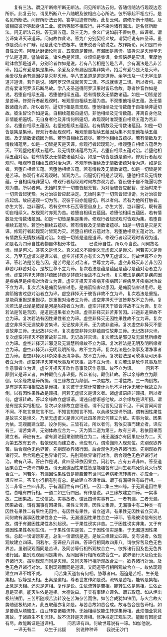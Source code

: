 <!-- { "loadSidebar": true } -->
　　复有三法。谓见所断修所断无断法。问见所断法云何。答随信随法行现观边忍所断。此复云何。谓见所断八十八随眠及彼相应心心所法。彼所等起不相应行。是名见所断法。问修所断法云何。答学见迹修所断。此复云何。谓修所断十随眠。及彼相应彼所等起身语二业。彼所等起不相应行。并不染污诸有漏法。是名修所断法。问无断法云何。答无漏五蕴。及三无为。余义广说如前不善纳息。四谛者。谓苦谛集谛灭谛道谛。问何故作此论。答为广分别契经义故。谓契经说有四圣谛。虽作是说而不广辩。经是此论所依根本。彼未说者今欲说之。故作斯论。问如是四谛自性云何。阿毗达磨诸论师言。五取蕴是苦谛。有漏因是集谛。彼择灭是灭谛学无学法是道谛。譬喻者说。诸名色是苦谛。业烦恼是集谛。业烦恼尽是灭谛。奢摩他毗钵舍那是道谛。分别论者作如是说。若有八苦相是苦是苦谛。余有漏法是苦非苦谛。招后有爱是集是集谛。余爱及余有漏因是集非集谛。招后有爱尽是灭是灭谛。余爱尽及余有漏因尽是灭非灭谛。学八支圣道是道是道谛。余学法及一切无学法是道非道谛。若作是说。诸阿罗汉但成就苦灭二谛。不成就集道二谛。所以者何。招后有爱诸阿罗汉已断尽故。学八支圣道得阿罗汉果时皆已舍故。尊者妙音作如是说。若堕自相续五蕴。若堕他相续五蕴。若有情数及无情数诸蕴。如是一切皆是苦是苦谛。修观行者起现观时。唯观堕自相续五蕴为苦。不观堕他相续五蕴。及无情数诸蕴为苦。所以者何。逼切行相是苦现观。堕他相续及无情数蕴于自相续非逼切故。彼生智论作如是说。自相续蕴极自逼切。非他相续及无情数蕴。非离自身他及非情能相逼切。无自身者他及非情何所逼切。故现观时唯观堕自相续五蕴为苦非余。若堕自相续五蕴因。若堕他相续五蕴因。若有情数及无情数诸蕴因。如是一切皆是集是集谛。修观行者起现观时。唯观堕自相续五蕴因为集不观堕他相续五蕴因。及无情数诸蕴因为集。若堕自相续五蕴尽。若堕他相续五蕴尽。若有情数及无情数诸蕴尽。如是一切皆是灭是灭谛。修观行者起现观时。唯观堕自相续五蕴尽为灭。不观堕他相续五蕴尽。及无情数诸蕴尽为灭。若堕自相续五蕴对治。若堕他相续五蕴对治。若有情数及无情数诸蕴对治。如是一切皆是道是道谛。修观行者起现观时。唯观堕自相续五蕴对治为道。不观堕他相续及无情数诸蕴对治为道。如是说者。若堕自相续五蕴。若堕他相续五蕴。若有情数及无情数诸蕴。如是一切皆是苦是苦谛。修观行者起现观时。皆观为苦。问逼切行相是苦现观。堕他相续及无情数蕴。于自相续既非逼切。修观行者起现观时何故亦观为苦。答设彼于自不能逼切亦观为苦。所以者何。无始时来于一切苦皆起无智。为对治彼皆应起智。无始时来于一切苦皆起犹豫。为对治彼皆应起决定。无始时来于一切苦皆起诽谤。为对治彼皆应起信。故应遍观一切为苦。况彼于自亦能逼切。所以者何。若有为他所打触者。亦生大苦。岂非逼切。若有空中木石瓦等堕自身上。亦生大苦。岂非逼切。既有逼切自相续义。故现观时亦观为苦。若堕自相续五蕴因。若堕他相续五蕴因。若有情数及无情数诸蕴因。如是一切皆是集是集谛。修观行者起现观时皆观为集。若堕自相续五蕴尽。若堕他相续五蕴尽。若有情数及无情数诸蕴尽。如是一切皆是灭是灭谛。修观行者起现观时皆观为灭。若堕自相续五蕴对治。若堕他相续五蕴对治。若有情数及无情数诸蕴对治。如是一切皆是道是道谛。修观行者起现观时皆观为道。如是名为四谛自性我物自体相分本性。
　　已说谛自性。所以今当说。问何故名谛。谛是何义。答实义是谛义。真义如义不颠倒义无虚诳义是谛义。问若实义是谛义。乃至无虚诳义是谛义者。虚空非择灭亦有实义乃至无虚诳义。何故世尊不立为谛。答若法是苦是苦因。是苦尽是苦对治者。世尊立为谛。虚空非择灭非苦非苦因非苦尽非苦对治。是故世尊不立为谛。复次若法是蕴是蕴因是蕴尽是蕴对治者立为谛。虚空非择灭非蕴非蕴因非蕴尽非蕴对治故不立为谛。复次若法是疾病是疾病因是疾病尽是疾病对治者立为谛。虚空非择灭非疾病非疾病因非疾病尽非疾病对治故不立为谛。复次若法是痈箭恼害过患。是痈箭恼害过患因。是痈箭恼害过患尽。是痈箭恼害过患对治者立为谛。虚空非择灭于彼皆非故不立为谛。复次若法是重担。是能荷重担是重担尽。是重担对治者立为谛。虚空非择灭于彼皆非故不立为谛。复次若法是此岸是彼岸是河是船筏者立为谛。虚空非择灭于彼皆非故不立为谛。复次若法是苦是苦因。是道是道果者立为谛。虚空非择灭非苦非苦因。非道非道果故不立为谛。复次若法有因性果性者立为谛。虚空非择灭无因性果性故不立为谛。复次虚空非择灭无漏故非苦集谛。无记故非灭谛。无为故非道谛。复次虚空非择灭不堕世故非三谛。无记故非灭谛。复次虚空非择灭非蕴自性故非三谛。无记故非灭谛。复次虚空非择灭不随苦故非三谛。无记故非灭谛。复次若法是邪见及无漏慧所缘者立为谛。虚空非择灭非邪见及无漏慧所缘故不立为谛。复次若法是无明及明所缘者立为谛。虚空非择灭非无明及明所缘。故不立为谛。复次若法是杂染事及清净事者立为谛。虚空非择灭非杂染事及清净事。故不立为谛。复次若法是可欣事及可厌事者立为谛。虚空非择灭非可欣事及可厌事。故不立为谛。复次若法是欣作意事及厌作意事者立为谛。虚空非择灭非欣作意事及厌作意事。故不立为谛。
　　问若不颠倒义是谛义者。四种颠倒应非谛摄。所以者何。颠倒转故。答以余缘故立为颠倒。以余缘故是谛所摄。谓三缘故立为颠倒。一决度故。二增益故。三一向倒故。是有是实实相相应故是谛摄。复次彼于无常计常苦计为乐不净计净无我计我故立为倒。以有因性果性故是谛摄。问若无虚诳义是谛义者。诸虚诳语应非谛摄。所以者何。虚诳转故。答以余缘故立虚诳语。谓违自想诳惑他故。以余缘故是谛所摄。谓是有是实实相相应。复次以余缘故立虚诳语。谓不见言见见言不见。不闻言闻闻言不闻。不觉言觉觉言不觉。不知言知知言不知。以余缘故是谛所摄。谓有因性果性是故实义是谛义。乃至无虚诳义是谛义问此四圣谛云何建立为依。实事为依。因果为依。现观而建立耶。设尔何失。三皆有过。所以者何。若依实事而建立者。谛应有三。谓苦集谛。无别体故应合为一。灭为第二道为第三。故有三谛。若依因果而建立者。谛应有五。谓有漏法因果别故既立为二。诸无漏道亦有因果应分为二。灭为第五故有五谛。若依现观而建立者。谛应有八。谓瑜伽师入现观位。先别观欲界苦。后合观色无色界苦。先别观欲界诸行因。后合观色无色界诸行因。先别观欲界诸行灭。后合观色无色界诸行灭。先别观欲界诸行对治。后合观色无色界诸行对治。故有八谛。答应作是说。此四圣谛依因果立。问若尔。应有五谛非四。答圣道因果合立一故谛四非五。谓无漏道因性果性皆是能趣苦有世间生老病死究竟灭行故合立一。问若尔。有漏因性果性皆是能趣苦有世间生老病死流转集行。亦应合一。谛应唯三。答虽尔行相有别有总。是故建立圣谛唯四。谓于有漏果性有四行相。一苦二非常三空四非我。于有漏因性有四行相。一因二集三生四缘。于无漏道因性果性。总唯有四行相。一道二如三行四出。有作是说。以三缘故建立四谛。一实事故。二因果故。三谤信故。实事故者。谓此四谛实事有二。一者有漏。二者无漏。因果故者。谓有漏事有因果性。果性立苦谛。因性立集谛。无漏事中有二种类一有因性有果性二有果性无因性。有因性有果性。者立道谛。有果性无因性者立灭谛。问何故有漏事因性果性各立一谛。无漏道因性果性合立一谛耶。答缘彼谤信有别总故。谓于有漏因性果性各别起谤。一于果性谤实非苦。二于因性谤实非集。又于有漏因性果性各别生信。一于果性信实是苦。二于因性信实是集。于无漏道因性果性。总起一谤谓谤非道。总生一信谓信是道。是故三缘建立四谛。复有说者。依现观故建立四谛。问若尔。圣谛应八非四。答谛行相同故四非八。谓欲界苦及色无色界苦。虽别现观而同是苦谛。及同苦等行相所观故合立一。欲界诸行因及色无色界诸行因。虽别现观而同是集谛。及同因等行相所观故合立一。欲界诸行灭及色无色界诸行灭。虽别现观而同是灭谛。又同灭等行相所观故合立一。欲界诸行对治。及色无色界诸行对治。虽别现观而同是道谛。又同道等行相所观故合立一。故依现观建立四谛不增不减。
　　问苦集灭道各有何相。胁尊者曰。逼迫是苦相。生长是集相。寂静是灭相。出离是道相。尊者世友作如是说。流转是苦相。能转是集相。止息是灭相。还灭是道相。复作是说。生依流转是苦相。能转生依是集相。生依止息是灭相。能灭生依是道相。大德说曰。于实有事建立谛名。谓五取蕴。如从炉出极热铁团。三苦所随顺苦流转没在苦海杂苦而住。如苦合成犹如铁团。与火合故火势随逐极热如火。此五取蕴亦复如是。与苦合故如苦合成。故与苦合是苦谛相。如是苦蕴从烦恼生。由业转变诸趣流转。无始相续故能生转是集谛相。此烦恼业究竟离故。于诸趣生不复流转。故不流转是灭谛相。修净戒定正观生灭。能断有因能证有尽。故能断证是道谛相。
　　问若谛有四。何故世尊说有一谛。如伽他说。
　　一谛无有二　　众生于此疑
　　别说种种谛　　我说无沙门
